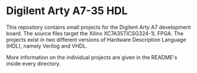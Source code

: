 # Digilent Arty A7-35 HDL

This repository contains small projects for the Digilent Arty A7 development
board. The source files target the Xilinx XC7A35TICSG324-1L FPGA. The projects
exist in two different versions of Hardware Description Language (HDL), namely
Verilog and VHDL.

More information on the individual projects are given in the README's inside
every directory.
